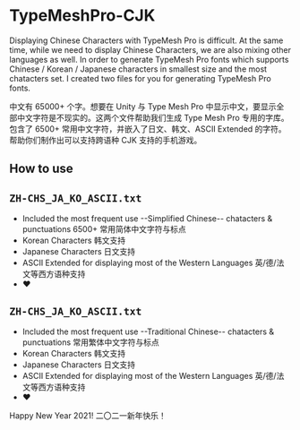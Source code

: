 # TypeMeshPro-CJK

Displaying Chinese Characters with TypeMesh Pro is difficult. At the same time, while we need to display Chinese Characters, we are also mixing other languages as well. In order to generate TypeMesh Pro fonts which supports Chinese / Korean / Japanese characters in smallest size and the most chatacters set. I created two files for you for generating TypeMesh Pro fonts.

中文有 65000+ 个字。想要在 Unity 与 Type Mesh Pro 中显示中文，要显示全部中文字符是不现实的。这两个文件帮助我们生成 Type Mesh Pro 专用的字库。包含了 6500+ 常用中文字符，并嵌入了日文、韩文、ASCII Extended 的字符。帮助你们制作出可以支持跨语种 CJK 支持的手机游戏。

## How to use




## `ZH-CHS_JA_KO_ASCII.txt` 
- Included the most frequent use --Simplified Chinese-- chatacters & punctuations 6500+ 常用简体中文字符与标点
- Korean Characters 韩文支持
- Japanese Characters 日文支持
- ASCII Extended for displaying most of the Western Languages 英/德/法文等西方语种支持
- ♥

## `ZH-CHS_JA_KO_ASCII.txt` 
- Included the most frequent use --Traditional Chinese-- chatacters & punctuations 常用繁体中文字符与标点
- Korean Characters 韩文支持
- Japanese Characters 日文支持
- ASCII Extended for displaying most of the Western Languages 英/德/法文等西方语种支持
- ♥

Happy New Year 2021! 二〇二一新年快乐！
